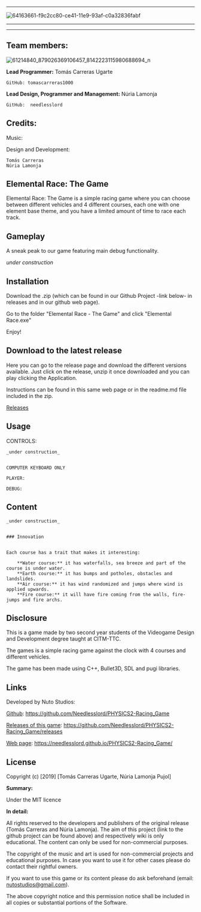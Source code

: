 

***


![64163661-f9c2cc80-ce41-11e9-93af-c0a32836fabf](https://user-images.githubusercontent.com/51851736/67636048-b37f6c00-f8cc-11e9-985d-322d39fa4bb5.png)


***

***



## Team members:



![61214840_879026369106457_8142223115980688694_n](https://user-images.githubusercontent.com/51851736/67637050-06f6b780-f8d7-11e9-8b8e-220f0fed8d5e.jpg)



**Lead Programmer:** Tomás Carreras Ugarte

	GitHub: tomascarreras1000

**Lead Design, Programmer and Management:** Núria Lamonja

	GitHub:	 needlesslord



## Credits:


Music:



Design and Development: 

	Tomás Carreras
	Núria Lamonja



## Elemental Race: The Game


Elemental Race: The Game is a simple racing game where you can choose between different vehicles and 4 different courses, each one with one element base theme, and you have a limited amount of time to race each track.


## Gameplay


A sneak peak to our game featuring main debug functionality.


_under construction_



## Installation


Download the .zip (which can be found in our Github Project -link below- in releases and in our github web page).


Go to the folder "Elemental Race - The Game" and click "Elemental Race.exe"


Enjoy!



## Download to the latest release


Here you can go to the release page and download the different versions available. Just click on the release, unzip it once downloaded and you can play clicking the Application.


Instructions can be found in this same web page or in the readme.md file included in the zip.


[Releases](https://github.com/nurialp12/PHYSICS2-Racing_Game/releases)



## Usage


CONTROLS:

	_under construction_


	COMPUTER KEYBOARD ONLY

	PLAYER:

	DEBUG:



## Content


	_under construction_


	### Innovation


	Each course has a trait that makes it interesting:

		**Water course:** it has waterfalls, sea breeze and part of the course is under water.
		**Earth course:** it has bumps and potholes, obstacles and landslides.
		**Air course:** it has wind randomized and jumps where wind is applied upwards.
		**Fire course:** it will have fire coming from the walls, fire-jumps and fire archs.



## Disclosure


This is a game made by two second year students of the Videogame Design and Development degree taught at CITM-TTC.


The games is a simple racing game against the clock with 4 courses and different vehicles.


The game has been made using C++, Bullet3D, SDL and pugi libraries. 



## Links


Developed by Nuto Studios:


[Github](https://github.com/Needlesslord/PHYSICS2-Racing_Game): https://github.com/Needlesslord/PHYSICS2-Racing_Game


[Releases of this game](https://github.com/Needlesslord/PHYSICS2-Racing_Game/releases): https://github.com/Needlesslord/PHYSICS2-Racing_Game/releases


[Web page](https://needlesslord.github.io/PHYSICS2-Racing_Game/): https://needlesslord.github.io/PHYSICS2-Racing_Game/



## License


Copyright (c) [2019] [Tomás Carreras Ugarte, Núria Lamonja Pujol]


**Summary:** 


Under the MIT licence


**In detail:**


All rights reserved to the developers and publishers of the original release (Tomás Carreras and Núria Lamonja). 
The aim of this project (link to the github project can be found above) and respectively wiki is only educational. 
The content can only be used for non-commercial purposes. 


The copyright of the music and art is used for non-commercial projects and educational purposes.
In case you want to use it for other cases please do contact their rightful owners.


If you want to use this game or its content please do ask beforehand (email: nutostudios@gmail.com).


The above copyright notice and this permission notice shall be included in all
copies or substantial portions of the Software.

